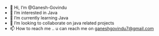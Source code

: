 - 👋 Hi, I’m @Ganesh-Govindu
- 👀 I’m interested in Java
- 🌱 I’m currently learning Java
- 💞️ I’m looking to collaborate on java related projects
- 📫 How to reach me .. u can reach me on ganeshgovindu7@gmail.com

<!---
Ganesh-Govindu/Ganesh-Govindu is a ✨ special ✨ repository because its `README.md` (this file) appears on your GitHub profile.
You can click the Preview link to take a look at your changes.
--->
